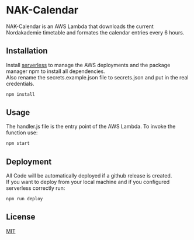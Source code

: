 # NAK-Calendar

NAK-Calendar is an AWS Lambda that downloads the current Nordakademie timetable and formates the calendar entries every 6 hours.

## Installation

Install [serverless](https://serverless.com) to manage the AWS deployments
and the package manager npm to install all dependencies.  
Also rename the secrets.example.json file to secrets.json and put in the real credentials.

```bash
npm install
```

## Usage

The handler.js file is the entry point of the AWS Lambda. To invoke the function use:

```bash
npm start
```

## Deployment

All Code will be automatically deployed if a github release is created.  
If you want to deploy from your local machine and if you configured serverless correctly run:

```bash
npm run deploy
```

## License

[MIT](https://choosealicense.com/licenses/mit/)
